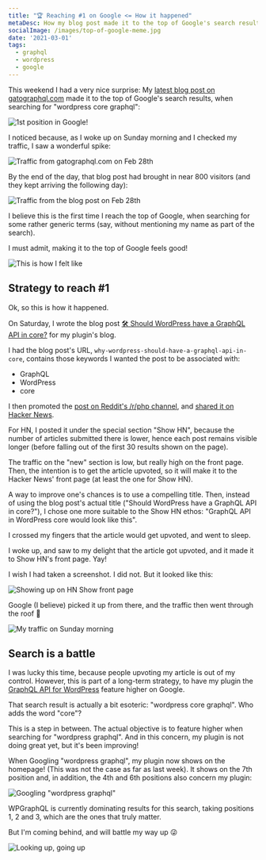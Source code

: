 ```yaml
---
title: "🏆 Reaching #1 on Google <= How it happened"
metaDesc: How my blog post made it to the top of Google's search results
socialImage: /images/top-of-google-meme.jpg
date: '2021-03-01'
tags:
  - graphql
  - wordpress
  - google
---
```


This weekend I had a very nice surprise: My [latest blog post on gatographql.com](https://gatographql.com/blog/why-wordpress-should-have-a-graphql-api-in-core/) made it to the top of Google's search results, when searching for "wordpress core graphql":

![1st position in Google!](/images/blog-post-first-in-google.png "1st position in Google!")

I noticed because, as I woke up on Sunday morning and I checked my traffic, I saw a wonderful spike:

![Traffic from gatographql.com on Feb 28th](/images/traffic-graphql-api-on-sunday-28-feb.png "Traffic from gatographql.com on Feb 28th")

By the end of the day, that blog post had brought in near 800 visitors (and they kept arriving the following day):

![Traffic from the blog post on Feb 28th](/images/traffic-blog-post-on-sunday-28-feb.png "Traffic from the blog post on Feb 28th")

I believe this is the first time I reach the top of Google, when searching for some rather generic terms (say, without mentioning my name as part of the search).

I must admit, making it to the top of Google feels good!

![This is how I felt like](/images/top-of-google-meme.jpg "This is how I felt like")

## Strategy to reach #1

Ok, so this is how it happened.

On Saturday, I wrote the blog post [🛠 Should WordPress have a GraphQL API in core?](https://gatographql.com/blog/why-wordpress-should-have-a-graphql-api-in-core/) for my plugin's blog.

I had the blog post's URL, `why-wordpress-should-have-a-graphql-api-in-core`, contains those keywords I wanted the post to be associated with:

- GraphQL
- WordPress
- core

I then promoted the [post on Reddit's /r/php channel](https://www.reddit.com/r/PHP/comments/ltnzd9/should_wordpress_have_a_graphql_api_in_core/), and [shared it on Hacker News](https://news.ycombinator.com/item?id=26286388).

For HN, I posted it under the special section "Show HN", because the number of articles submitted there is lower, hence each post remains visible longer (before falling out of the first 30 results shown on the page).

The traffic on the "new" section is low, but really high on the front page. Then, the intention is to get the article upvoted, so it will make it to the Hacker News' front page (at least the one for Show HN).

A way to improve one's chances is to use a compelling title. Then, instead of using the blog post's actual title ("Should WordPress have a GraphQL API in core?"), I chose one more suitable to the Show HN ethos: "GraphQL API in WordPress core would look like this".

I crossed my fingers that the article would get upvoted, and went to sleep.

I woke up, and saw to my delight that the article got upvoted, and it made it to Show HN's front page. Yay!

I wish I had taken a screenshot. I did not. But it looked like this:

![Showing up on HN Show front page](/images/hacker-news.jpg "Showing up on HN Show front page")

Google (I believe) picked it up from there, and the traffic then went through the roof 🚀

![My traffic on Sunday morning](/images/through-the-roof.jpg "My traffic on Sunday morning")

## Search is a battle

I was lucky this time, because people upvoting my article is out of my control. However, this is part of a long-term strategy, to have my plugin the [GraphQL API for WordPress](https://gatographql.com) feature higher on Google.

That search result is actually a bit esoteric: "wordpress core graphql". Who adds the word "core"?

This is a step in between. The actual objective is to feature higher when searching for "wordpress graphql". And in this concern, my plugin is not doing great yet, but it's been improving!

When Googling "wordpress graphql", my plugin now shows on the homepage! (This was not the case as far as last week). It shows on the 7th position and, in addition, the 4th and 6th positions also concern my plugin:

![Googling "wordpress graphql"](/images/googling-wordpress-graphql.png "Googling 'wordpress graphql'")

WPGraphQL is currently dominating results for this search, taking positions 1, 2 and 3, which are the ones that truly matter.

But I'm coming behind, and will battle my way up 😜

![Looking up, going up](/images/looking-up.jpg "Looking up, going up")
